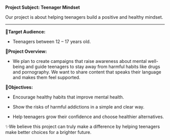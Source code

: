 **Project Subject: Teenager Mindset**

Our project is about helping teenagers build a positive and healthy mindset.

---

**🎯Target Audience:**
- Teenagers between 12 – 17 years old.

**📌Project Overview:**
- We plan to create campaigns that raise awareness about mental well-being and guide teenagers to stay away from harmful habits like drugs and pornography. We want to share content that speaks their language and makes them feel supported.

**🌱Objectives:**
- Encourage healthy habits that improve mental health.

- Show the risks of harmful addictions in a simple and clear way.

- Help teenagers grow their confidence and choose healthier alternatives.
 
✨We believe this project can truly make a difference by helping teenagers make better choices for a brighter future.
